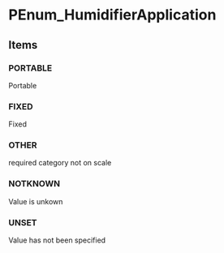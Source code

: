 # PEnum_HumidifierApplication

## Items

### PORTABLE
Portable

### FIXED
Fixed

### OTHER
required category not on scale

### NOTKNOWN
Value is unkown

### UNSET
Value has not been specified
